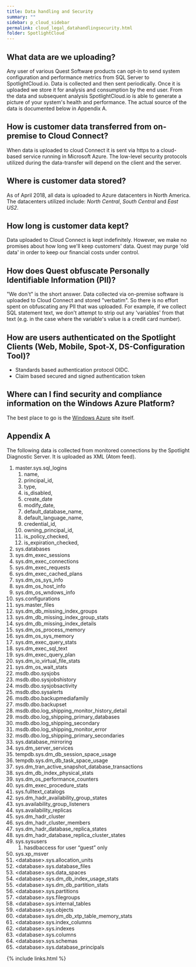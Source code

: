 ```yaml
---
title: Data handling and Security
summary: ""
sidebar: p_cloud_sidebar
permalink: cloud_legal_datahandlingsecurity.html
folder: SpotlightCloud
---
```



## What data are we uploading?
Any user of various Quest Software products can opt-in to send system configuration and performance metrics from SQL Server to SpotlightCloud.io. Data is collected and then sent periodically. Once it is uploaded we store it for analysis and consumption by the end user. From the data and subsequent analysis SpotlightCloud.io is able to generate a picture of your system's health and performance. The actual source of the data is documented below in Appendix A.

## How is customer data transferred from on-premise to Cloud Connect?
When data is uploaded to cloud Connect it is sent via https to a cloud-based service running in Microsoft Azure. The low-level security protocols utilized during the data-transfer will depend on the client and the server.

## Where is customer data stored?
As of April 2018, all data is uploaded to Azure datacenters in North America. The datacenters utilized include: *North Central*, *South Central* and *East US2*.

## How long is customer data kept?
Data uploaded to Cloud Connect is kept indefinitely. However, we make no promises about how long we'll keep customers' data. Quest may purge 'old data' in order to keep our financial costs under control.

## How does Quest obfuscate Personally Identifiable Information (PII)?
"We don't" is the short answer. Data collected via on-premise software is uploaded to Cloud Connect and stored "verbatim". So there is no effort spent on obfuscating any PII that was uploaded. For example, if we collect SQL statement text, we don't attempt to strip out any 'variables' from that text (e.g. in the case where the variable's value is a credit card number).

## How are users authenticated on the Spotlight Clients (Web, Mobile, Spot-X, DS-Configuration Tool)?

* Standards based authentication protocol OIDC.
* Claim based secured and signed authentication token

## Where can I find security and compliance information on the Windows Azure Platform?
The best place to go is the [Windows Azure](https://azure.microsoft.com/en-us/overview/trusted-cloud/) site itself.

## Appendix A
The following data is collected from monitored connections by the Spotlight Diagnostic Server. It is uploaded as XML (Atom feed).

1.	master.sys.sql_logins
     1.	name,
     2.	principal_id,
     3.	type,
     4.	is_disabled,
     5.	create_date
     6.	modify_date,
     7.	default_database_name,
     8.	default_language_name,
     9.	credential_id,
     10.	owning_principal_id,
     11.	is_policy_checked,
     12.	is_expiration_checked,
2.	sys.databases
3.	sys.dm_exec_sessions
4.	sys.dm_exec_connections
5.	sys.dm_exec_requests
6.	sys.dm_exec_cached_plans
7.	sys.dm_os_sys_info
8.	sys.dm_os_host_info
9.	sys.dm_os_wndows_info
10.	sys.configurations
11.	sys.master_files
12.	sys.dm_db_missing_index_groups
13.	sys.dm_db_missing_index_group_stats
14.	sys.dm_db_missing_index_details
15.	sys.dm_os_process_memory
16.	sys.dm_os_sys_memory
17.	sys.dm_exec_query_stats
18.	sys.dm_exec_sql_text
19.	sys.dm_exec_query_plan
20.	sys.dm_io_virtual_file_stats
21.	sys.dm_os_wait_stats
22.	msdb.dbo.sysjobs
23.	msdb.dbo.sysjobshistory
24.	msdb.dbo.sysjobsactivity
25.	msdb.dbo.sysalerts
26.	msdb.dbo.backupmediafamily
27.	msdb.dbo.backupset
28.	msdb.dbo.log_shipping_monitor_history_detail
29.	msdb.dbo.log_shipping_primary_databases
30.	msdb.dbo.log_shipping_secondary
31.	msdb.dbo.log_shipping_monitor_error
32.	msdb.dbo.log_shipping_primary_secondaries
33.	sys.database_mirroring
34.	sys.dm_server_services
35.	tempdb.sys.dm_db_session_space_usage
36.	tempdb.sys.dm_db_task_space_usage
37.	sys.dm_tran_active_snapshot_database_transactions
38.	sys.dm_db_index_physical_stats
39.	sys.dm_os_performance_counters
40.	sys.dm_exec_procedure_stats
41.	sys.fulltext_catalogs
42.	sys.dm_hadr_availability_group_states
43.	sys.availability_group_listeners
44.	sys.availability_replicas
45.	sys.dm_hadr_cluster
46.	sys.dm_hadr_cluster_members
47.	sys.dm_hadr_database_replica_states
48.	sys.dm_hadr_database_replica_cluster_states
49.	sys.sysusers
      1. hasdbaccess for user “guest” only
50.	sys.xp_msver
51.	\<database\>.sys.allocation_units
52.	\<database\>.sys.database_files
53.	\<database\>.sys.data_spaces
54.	\<database\>.sys.dm_db_index_usage_stats
55.	\<database\>.sys.dm_db_partition_stats
56.	\<database\>.sys.partitions
57.	\<database\>.sys.filegroups
58.	\<database\>.sys.internal_tables
59.	\<database\>.sys.objects
60.	\<database\>.sys.dm_db_xtp_table_memory_stats
61.	\<database\>.sys.index_columns
62.	\<database\>.sys.indexes
63.	\<database\>.sys.columns
64.	\<database\>.sys.schemas
65.	\<database\>.sys.database_principals

{% include links.html %}
